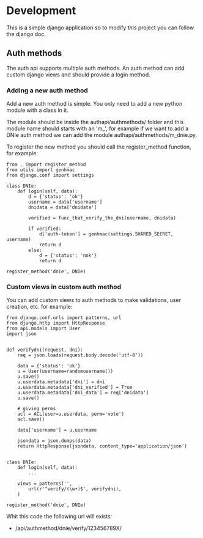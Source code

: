 # Development

This is a simple django application so to modify this project you can
follow the django doc.

## Auth methods

The auth api supports multiple auth methods. An auth method can add custom
django views and should provide a login method.

### Adding a new auth method

Add a new auth method is simple. You only need to add a new python module
with a class in it.

The module should be inside the authapi/authmethods/ folder and this module
name should starts with an 'm\_', for example if we want to add a DNIe auth
method we can add the module authapi/authmethods/m\_dnie.py.

To register the new method you should call the register\_method function,
for example:

    from . import register_method
    from utils import genhmac
    from django.conf import settings

    class DNIe:
        def login(self, data):
            d = {'status': 'ok'}
            username = data['username']
            dnidata = data['dnidata']

            verified = func_that_verify_the_dni(username, dnidata)

            if verified:
                d['auth-token'] = genhmac(settings.SHARED_SECRET, username)
                return d
            else:
                d = {'status': 'nok'}
                return d

    register_method('dnie', DNIe)

### Custom views in custom auth method

You can add custom views to auth methods to make validations, user
creation, etc. for example:

    from django.conf.urls import patterns, url
    from django.http import HttpResponse
    from api.models import User
    import json


    def verifydni(request, dni):
        req = json.loads(request.body.decode('utf-8'))

        data = {'status': 'ok'}
        u = User(username=randomusername())
        u.save()
        u.userdata.metadata['dni'] = dni
        u.userdata.metadata['dni_verified'] = True
        u.userdata.metadata['dni_data'] = req['dnidata']
        u.save()

        # giving perms
        acl = ACL(user=u.userdata, perm='vote')
        acl.save()

        data['username'] = u.username

        jsondata = json.dumps(data)
        return HttpResponse(jsondata, content_type='application/json')


    class DNIe:
        def login(self, data):
            ...

        views = patterns('',
            url(r'^verify/(\w+)$', verifydni),
        )

    register_method('dnie', DNIe)

Whit this code the following url will exists:

 * /api/authmethod/dnie/verify/123456789X/

